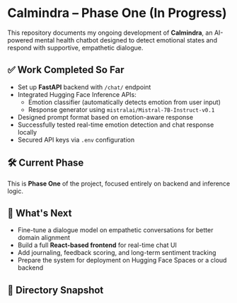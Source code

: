 # Calmindra – Phase One (In Progress)

This repository documents my ongoing development of **Calmindra**, an AI-powered mental health chatbot designed to detect emotional states and respond with supportive, empathetic dialogue.

## ✅ Work Completed So Far

- Set up **FastAPI** backend with `/chat/` endpoint
- Integrated Hugging Face Inference APIs:
  - Emotion classifier (automatically detects emotion from user input)
  - Response generator using `mistralai/Mistral-7B-Instruct-v0.1`
- Designed prompt format based on emotion-aware response
- Successfully tested real-time emotion detection and chat response locally
- Secured API keys via `.env` configuration

## 🛠️ Current Phase

This is **Phase One** of the project, focused entirely on backend and inference logic.

## 🚀 What's Next

- Fine-tune a dialogue model on empathetic conversations for better domain alignment
- Build a full **React-based frontend** for real-time chat UI
- Add journaling, feedback scoring, and long-term sentiment tracking
- Prepare the system for deployment on Hugging Face Spaces or a cloud backend

## 📁 Directory Snapshot

